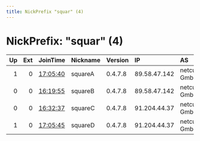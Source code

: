 ```yaml
---
title: NickPrefix "squar" (4)
---
```


# NickPrefix: "squar" (4)

|   Up |   Ext | JoinTime                                                                                              | Nickname   | Version   | IP           | AS          | CC   |   ORp |   Dirp | OS    | Contact            |   eFamMembers |
|-----:|------:|:------------------------------------------------------------------------------------------------------|:-----------|:----------|:-------------|:------------|:-----|------:|-------:|:------|:-------------------|--------------:|
|    1 |     0 | [17:05:40](https://nusenu.github.io/OrNetStats/w/relay/B928D89E91B4ACA9F24B666F53CA35C6F0659B81.html) | squareA    | 0.4.7.8   | 89.58.47.142 | netcup GmbH | de   |    80 |      0 | Linux | sqaurea@hotmail.de |             2 |
|    0 |     0 | [16:19:55](https://nusenu.github.io/OrNetStats/w/relay/B3B36B04CE7496FD02C0D0D4CAA6711603CE84A8.html) | squareB    | 0.4.7.8   | 89.58.47.142 | netcup GmbH | de   |  8080 |      0 | Linux | squareb@hotmail.de |             1 |
|    0 |     0 | [16:32:37](https://nusenu.github.io/OrNetStats/w/relay/01F2A7F8C341B0E404939EBB42260E0D8C6DCF94.html) | squareC    | 0.4.7.8   | 91.204.44.37 | netcup GmbH | de   |   443 |      0 | Linux | squarec@hotmail.de |             1 |
|    1 |     0 | [17:05:45](https://nusenu.github.io/OrNetStats/w/relay/F5FA00F75CC8DAC3DC64B6F9F935E87AAA157C1B.html) | squareD    | 0.4.7.8   | 91.204.44.37 | netcup GmbH | de   |  8443 |      0 | Linux | squared@hotmail.de |             2 |

